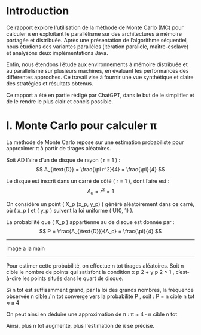 # Introduction

Ce rapport explore l'utilisation de la méthode de Monte Carlo (MC) pour calculer π en exploitant le parallélisme sur des architectures à mémoire partagée et distribuée. Après une présentation de l’algorithme séquentiel, nous étudions des variantes parallèles (itération parallèle, maître-esclave) et analysons deux implémentations Java.

Enfin, nous étendons l’étude aux environnements à mémoire distribuée et au parallélisme sur plusieurs machines, en évaluant les performances des différentes approches. Ce travail vise à fournir une vue synthétique et claire des stratégies et résultats obtenus.

Ce rapport a été en partie rédigé par ChatGPT, dans le but de le simplifier et de le rendre le plus clair et concis possible.

# I. Monte Carlo pour calculer π

La méthode de Monte Carlo repose sur une estimation probabiliste pour approximer π à partir de tirages aléatoires.

Soit AD l’aire d’un  de disque de rayon ( r = 1 ) :
$$
A_{\text{D}} = \frac{\pi r^2}{4} = \frac{\pi}{4}
$$

Le disque est inscrit dans un carré de côté ( r = 1 ), dont l’aire est :
$$
A_c = r^2 = 1
$$

On considère un point ( X_p (x_p, y_p) ) généré aléatoirement dans ce carré, où ( x_p ) et ( y_p ) suivent la loi uniforme ( U(0, 1) ).

La probabilité que ( X_p ) appartienne au  de disque est donnée par :
$$
P = \frac{A_{\text{D}}}{A_c} = \frac{\pi}{4}
$$

-------------------- 

image a la main

--------------------

Pour estimer cette probabilité, on effectue n tot tirages aléatoires. Soit n cible le nombre de points qui satisfont la condition x p 2 + y p 2 ≤ 1 , c’est-à-dire les points situés dans le quart de disque.

Si n tot est suffisamment grand, par la loi des grands nombres, la fréquence observée n cible / n tot converge vers la probabilité P , soit :
P = n cible n tot ≈ π 4

On peut ainsi en déduire une approximation de π :
π ≈ 4 ⋅ n cible n tot

Ainsi, plus n tot augmente, plus l'estimation de π se précise.